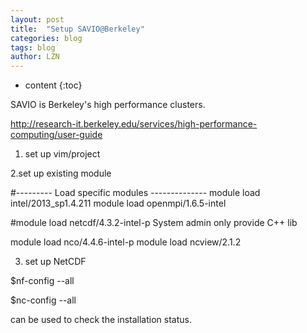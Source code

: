 ```yaml
---
layout: post
title:  "Setup SAVIO@Berkeley" 
categories: blog
tags: blog
author: LZN
---
```


* content
{:toc}

SAVIO is Berkeley's high performance clusters.

http://research-it.berkeley.edu/services/high-performance-computing/user-guide

1. set up vim/project

2.set up existing module

#--------- Load specific modules --------------
module load intel/2013_sp1.4.211
module load openmpi/1.6.5-intel

#module load netcdf/4.3.2-intel-p System admin only provide C++ lib

module load nco/4.4.6-intel-p
module load ncview/2.1.2

3. set up NetCDF

$nf-config --all

$nc-config --all

can be used to check the installation status.

&nbsp;